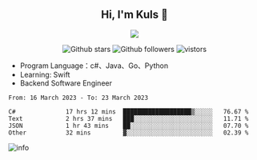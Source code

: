 <h2 align="center"> Hi, I'm Kuls 👋 </h2>
<p align="center">
    <p align="center">
        <img src=" https://avatars.githubusercontent.com/u/42165104?s=460&u=5c7fbf0bce7d4b38a15a44676e6f64b529e47598&v=4"/>
    </p>
    <p align="center">
      <img src="https://img.shields.io/github/stars/hellokuls?style=social" alt="Github stars" />
      <img src="https://img.shields.io/github/followers/hellokuls?style=social" alt="Github followers" />
      <img src="https://visitor-badge.glitch.me/badge?page_id=hellokuls.readme" alt="vistors" />
    </p>
</p>

- Program Language：c#、Java、Go、Python
- Learning: Swift
- Backend Software Engineer

<!--START_SECTION:waka-->

```text
From: 16 March 2023 - To: 23 March 2023

C#              17 hrs 12 mins  ███████████████████▒░░░░░   76.67 %
Text            2 hrs 37 mins   ███░░░░░░░░░░░░░░░░░░░░░░   11.71 %
JSON            1 hr 43 mins    ██░░░░░░░░░░░░░░░░░░░░░░░   07.70 %
Other           32 mins         ▓░░░░░░░░░░░░░░░░░░░░░░░░   02.39 %
```

<!--END_SECTION:waka-->

![info](https://github-readme-stats.vercel.app/api?username=hellokuls&show_icons=true&count_private=true&hide=prs&theme=default_repocard)


